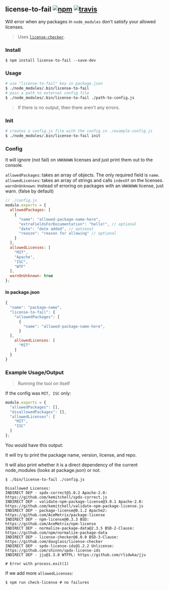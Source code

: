 ## license-to-fail [![npm](https://img.shields.io/npm/v/license-to-fail.svg)](https://www.npmjs.com/package/license-to-fail) [![travis](https://img.shields.io/travis/behance/license-to-fail/master.svg)](https://travis-ci.org/behance/license-to-fail)


Will error when any packages in `node_modules` don't satisfy your allowed licenses.

> Uses [`license-checker`](https://github.com/davglass/license-checker).

### Install

```
$ npm install license-to-fail --save-dev
```

### Usage

```bash
# use "license-to-fail" key in package.json
$ ./node_modules/.bin/license-to-fail
# pass a path to external config file
$ ./node_modules/.bin/license-to-fail ./path-to-config.js
```

> If there is no output, then there aren't any errors.

### Init

```bash
# creates a config.js file with the config in ./example-config.js
$ ./node_modules/.bin/license-to-fail init
```

### Config

It will ignore (not fail) on `UNKNOWN` licenses and just print them out to the console.

`allowedPackages`: takes an array of objects. The only required field is `name`.
`allowedLicenses`: takes an array of strings and calls `indexOf` on the licenses.
`warnOnUnknown`: instead of erroring on packages with an `UNKNOWN` license, just warn. (false by default)

```js
// ./config.js
module.exports = {
  allowedPackages: [
    {
      "name": "allowed-package-name-here",
      "extraFieldsForDocumentation": "hello!", // optional
      "date": "date added", // optional
      "reason": "reason for allowing" // optional
    }
  ],
  allowedLicenses: [
    "MIT",
    "Apache",
    "ISC",
    "WTF"
  ],
  warnOnUnknown: true
};
```

#### In package.json

```js
{
  "name": "package-name",
  "license-to-fail": {
    "allowedPackages": [
      {
        "name": "allowed-package-name-here",
      }
  ],
    allowedLicenses: [
      "MIT"
    ]
  }
}
```

### Example Usage/Output

> Running the tool on itself

If the config was `MIT, ISC` only:

```js
module.exports = {
  "allowedPackages": [],
  "disallowedPackages": [],
  "allowedLicenses": [
    "MIT",
    "ISC"
  ]
};
```

You would have this output:

It will try to print the package name, version, license, and repo.

It will also print whether it is a direct dependency of the current node_modules (looks at package.json) or not.

```
$ ./bin/license-to-fail ./config.js

Disallowed Licenses:
INDIRECT DEP - spdx-correct@1.0.2 Apache-2.0: https://github.com/kemitchell/spdx-correct.js
INDIRECT DEP - validate-npm-package-license@3.0.1 Apache-2.0: https://github.com/kemitchell/validate-npm-package-license.js
INDIRECT DEP - package-license@0.1.2 Apache2: https://github.com/AceMetrix/package-license
INDIRECT DEP - npm-license@0.3.3 BSD: https://github.com/AceMetrix/npm-license
INDIRECT DEP - normalize-package-data@2.3.5 BSD-2-Clause: https://github.com/npm/normalize-package-data
INDIRECT DEP - license-checker@6.0.0 BSD-3-Clause: https://github.com/davglass/license-checker
INDIRECT DEP - spdx-license-ids@1.2.2 Unlicense: https://github.com/shinnn/spdx-license-ids
INDIRECT DEP - jju@1.3.0 WTFPL: https://github.com/rlidwka/jju

# Error with process.exit(1)
```

If we add more `allowedLicenses`:

```
$ npm run check-license # no failures
```
